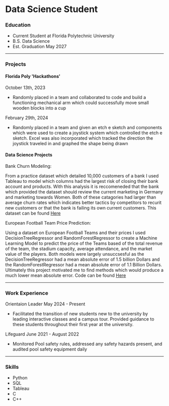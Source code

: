 # Data Science Student

### Education
- Current Student at Florida Polytechnic University
- B.S. Data Science
- Est. Graduation May 2027

______________________________________________________________________________________________________________________

### Projects
#### Florida Poly 'Hackathons'
October 13th, 2023

- Randomly placed in a team and collaborated to code and build a functioning mechanical arm which could successfully
move small wooden blocks into a cup


February 29th, 2024

- Randomly placed in a team and given an etch e sketch and components which were used to create a joystick system 
which controlled the etch e sketch. Excel was also incorporated which tracked the direction the joystick traveled
in and graphed the shape being drawn

#### Data Science Projects
 Bank Churn Modeling:

  From a practice dataset which detailed 10,000 customers of a bank I used Tableau to model which columns had the largest risk of closing their bank account and products. With this analysis it is reccomeneded that the bank which provided the dataset should review the current marketing in Germany and marketing towards Women. Both of these catagories had larger than average churn rates which indicates better tactics by competitors to recurit new customers or that the bank is failing its own current customers. This dataset can be found [Here](https://www.superdatascience.com/pages/training)
  
  European Football Team Price Prediction:
 
   Using a dataset on European Football Teams and their prices I used DecisionTreeRegressor and RandomForestRegressor to create a Machine Learning Model to predict the price of the Teams based of the total revenue of the team, the stadium capacity, average attendance, and the market value of the players. Both models were largely unsuccsesful as the DecisionTreeRegressor had a mean absolute error of 1.5 billion Dollars and the RandomForestRegressor had a mean absolute error of 1.1 Billion Dollars. Ultimately this project motivated me to find methods which would produce a much lower mean absolute error. Code can be found [Here](https://www.kaggle.com/code/samgerken/random-forest-regressor-model)
______________________________________________________________________________________________________________________

### Work Experience
 Orientaion Leader May 2024 - Present
 
 
-  Facilitated the transition of new students new to the university by leading interactive classes and a campus tour. Provided guidance to these students throughout their first year at the university.

  Lifeguard June 2021 - August 2022

  
  - Monitored Pool safety rules, addressed any safety hazards present, and audited pool safety equipment daily

______________________________________________________________________________________________________________________
  
### Skills
- Python
- SQL
- Tableau
- C
- C++

